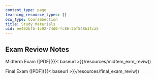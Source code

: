 ```yaml
---
content_type: page
learning_resource_types: []
ocw_type: CourseSection
title: Study Materials
uid: ee402bfb-1c92-74d0-fc86-2bf548b1fca5
---
```


Exam Review Notes
-----------------

Midterm Exam ([PDF]({{< baseurl >}}/resources/midtem_exm_reviw))

Final Exam ([PDF]({{< baseurl >}}/resources/final_exam_reviw))